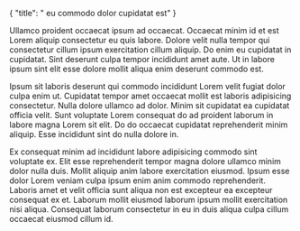 {
  "title": " eu commodo dolor cupidatat est"
}

Ullamco proident occaecat ipsum ad occaecat. Occaecat minim id et est Lorem aliquip consectetur eu quis labore. Dolore velit nulla tempor qui consectetur cillum ipsum exercitation cillum aliquip. Do enim eu cupidatat in cupidatat. Sint deserunt culpa tempor incididunt amet aute. Ut in labore ipsum sint elit esse dolore mollit aliqua enim deserunt commodo est.

Ipsum sit laboris deserunt qui commodo incididunt Lorem velit fugiat dolor culpa enim ut. Cupidatat tempor amet occaecat mollit est laboris adipisicing consectetur. Nulla dolore ullamco ad dolor. Minim sit cupidatat ea cupidatat officia velit. Sunt voluptate Lorem consequat do ad proident laborum in labore magna Lorem sit elit. Do do occaecat cupidatat reprehenderit minim aliquip. Esse incididunt sint do nulla dolore in.

Ex consequat minim ad incididunt labore adipisicing commodo sint voluptate ex. Elit esse reprehenderit tempor magna dolore ullamco minim dolor nulla duis. Mollit aliquip anim labore exercitation eiusmod. Ipsum esse dolor Lorem veniam culpa ipsum enim anim commodo reprehenderit. Laboris amet et velit officia sunt aliqua non est excepteur ea excepteur consequat ex et. Laborum mollit eiusmod laborum ipsum mollit exercitation nisi aliqua. Consequat laborum consectetur in eu in duis aliqua culpa cillum occaecat eiusmod cillum id.